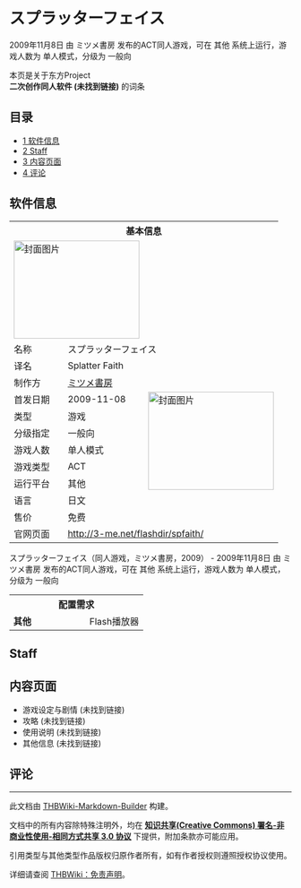 # スプラッターフェイス

<!-- source html: G:\repos\THBWiki-Markdown-Builder\THBWikiMarkdown\Temp\main\9\96\ns0%3A%E3%82%B9%E3%83%97%E3%83%A9%E3%83%83%E3%82%BF%E3%83%BC%E3%83%95%E3%82%A7%E3%82%A4%E3%82%B9.html -->

2009年11月8日 由 ミツメ書房  发布的ACT同人游戏，可在 其他 系统上运行，游戏人数为 单人模式，分级为 一般向

本页是关于东方Project  
 **二次创作同人软件 (未找到链接)** 的词条

## 目录

- [1 软件信息](#软件信息)
- [2 Staff](#Staff)
- [3 内容页面](#内容页面)
- [4 评论](#评论)





## 软件信息

<table><tbody><tr><th colspan="3">基本信息</th></tr><tr><td class="cover-artwork-mobile" colspan="2"><a href="./文件-スプラッターフェイス封面.png.md" class="image" title="封面图片"><img alt="封面图片" src="https://upload.thwiki.cc/thumb/f/f2/%E3%82%B9%E3%83%97%E3%83%A9%E3%83%83%E3%82%BF%E3%83%BC%E3%83%95%E3%82%A7%E3%82%A4%E3%82%B9%E5%B0%81%E9%9D%A2.png/224px-%E3%82%B9%E3%83%97%E3%83%A9%E3%83%83%E3%82%BF%E3%83%BC%E3%83%95%E3%82%A7%E3%82%A4%E3%82%B9%E5%B0%81%E9%9D%A2.png" decoding="async" loading="lazy" width="224" height="175" srcset="https://upload.thwiki.cc/thumb/f/f2/%E3%82%B9%E3%83%97%E3%83%A9%E3%83%83%E3%82%BF%E3%83%BC%E3%83%95%E3%82%A7%E3%82%A4%E3%82%B9%E5%B0%81%E9%9D%A2.png/336px-%E3%82%B9%E3%83%97%E3%83%A9%E3%83%83%E3%82%BF%E3%83%BC%E3%83%95%E3%82%A7%E3%82%A4%E3%82%B9%E5%B0%81%E9%9D%A2.png 1.5x, https://upload.thwiki.cc/thumb/f/f2/%E3%82%B9%E3%83%97%E3%83%A9%E3%83%83%E3%82%BF%E3%83%BC%E3%83%95%E3%82%A7%E3%82%A4%E3%82%B9%E5%B0%81%E9%9D%A2.png/448px-%E3%82%B9%E3%83%97%E3%83%A9%E3%83%83%E3%82%BF%E3%83%BC%E3%83%95%E3%82%A7%E3%82%A4%E3%82%B9%E5%B0%81%E9%9D%A2.png 2x" data-file-width="625" data-file-height="487"></a></td>
</tr><tr><td class="label">名称</td><td colspan="2"> スプラッターフェイス </td></tr><tr><td class="label">译名</td><td colspan="2"> Splatter Faith </td></tr><tr><td class="label">制作方</td><td><a href="./ミツメ書房.md" title="ミツメ書房">ミツメ書房</a></td><td class="cover-artwork" rowspan="8" style="min-width:224px;"><a href="./文件-スプラッターフェイス封面.png.md" class="image" title="封面图片"><img alt="封面图片" src="https://upload.thwiki.cc/thumb/f/f2/%E3%82%B9%E3%83%97%E3%83%A9%E3%83%83%E3%82%BF%E3%83%BC%E3%83%95%E3%82%A7%E3%82%A4%E3%82%B9%E5%B0%81%E9%9D%A2.png/224px-%E3%82%B9%E3%83%97%E3%83%A9%E3%83%83%E3%82%BF%E3%83%BC%E3%83%95%E3%82%A7%E3%82%A4%E3%82%B9%E5%B0%81%E9%9D%A2.png" decoding="async" loading="lazy" width="224" height="175" srcset="https://upload.thwiki.cc/thumb/f/f2/%E3%82%B9%E3%83%97%E3%83%A9%E3%83%83%E3%82%BF%E3%83%BC%E3%83%95%E3%82%A7%E3%82%A4%E3%82%B9%E5%B0%81%E9%9D%A2.png/336px-%E3%82%B9%E3%83%97%E3%83%A9%E3%83%83%E3%82%BF%E3%83%BC%E3%83%95%E3%82%A7%E3%82%A4%E3%82%B9%E5%B0%81%E9%9D%A2.png 1.5x, https://upload.thwiki.cc/thumb/f/f2/%E3%82%B9%E3%83%97%E3%83%A9%E3%83%83%E3%82%BF%E3%83%BC%E3%83%95%E3%82%A7%E3%82%A4%E3%82%B9%E5%B0%81%E9%9D%A2.png/448px-%E3%82%B9%E3%83%97%E3%83%A9%E3%83%83%E3%82%BF%E3%83%BC%E3%83%95%E3%82%A7%E3%82%A4%E3%82%B9%E5%B0%81%E9%9D%A2.png 2x" data-file-width="625" data-file-height="487"></a></td>
</tr><tr><td class="label">首发日期</td><td>2009-11-08</td></tr><tr><td class="label">类型</td><td>游戏</td></tr><tr><td class="label">分级指定</td><td>一般向</td></tr><tr><td class="label">游戏人数</td><td>单人模式</td></tr><tr><td class="label">游戏类型</td><td>ACT</td></tr><tr><td class="label">运行平台</td><td>其他</td></tr><tr><td class="label">语言</td><td>日文</td></tr><tr><td class="label">售价</td><td>免费</td></tr>
<tr><td class="label">官网页面</td><td colspan="2"><a rel="nofollow" class="external free" href="http://3-me.net/flashdir/spfaith/">http://3-me.net/flashdir/spfaith/</a></td></tr></tbody></table>

スプラッターフェイス（同人游戏，ミツメ書房，2009） - 2009年11月8日 由 ミツメ書房  发布的ACT同人游戏，可在 其他 系统上运行，游戏人数为 单人模式，分级为 一般向
  
  

  


<table>
<tbody><tr><th colspan="2">配置需求</th></tr>
<tr><td style="width:120px;padding-left:7px;"><b>其他</b></td><td>Flash播放器</td></tr>
</tbody></table>



## Staff

## 内容页面
- 游戏设定与剧情 (未找到链接)
- 攻略 (未找到链接)
- 使用说明 (未找到链接)
- 其他信息 (未找到链接)


## 评论




---

此文档由 [THBWiki-Markdown-Builder](https://github.com/Delsin-Yu/THBWiki-Markdown-Builder) 构建。

文档中的所有内容除特殊注明外，均在 [**知识共享(Creative Commons) 署名-非商业性使用-相同方式共享 3.0 协议**](https://creativecommons.org/licenses/by-sa/3.0/deed.zh-hans) 下提供，附加条款亦可能应用。

引用类型与其他类型作品版权归原作者所有，如有作者授权则遵照授权协议使用。

详细请查阅 [THBWiki：免责声明](https://thbwiki.cc/THBWiki:%E5%85%8D%E8%B4%A3%E5%A3%B0%E6%98%8E)。

